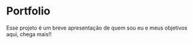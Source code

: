 # Portfolio
Esse projeto é um breve apresentação de quem sou eu e meus objetivos aqui, chega mais!!
